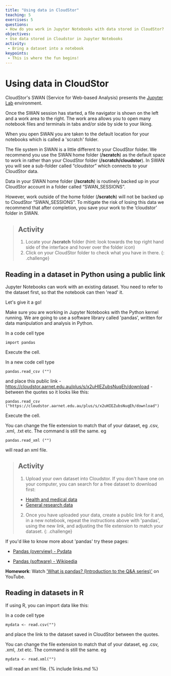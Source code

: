```yaml
---
title: "Using data in CloudStor"
teaching: 5
exercises: 5
questions:
- How do you work in Jupyter Notebooks with data stored in CloudStor?
objectives:
- Use data stored in Cloudstor in Jupyter Notebooks
activity:
 - Bring a dataset into a notebook
keypoints:
 - This is where the fun begins!
---
```


# Using data in CloudStor

CloudStor's SWAN (Service for Web-based Analysis) presents the [Jupyter Lab](https://towardsdatascience.com/jupyter-lab-evolution-of-the-jupyter-notebook-5297cacde6b) environment.

Once the SWAN session has started, a file navigator is shown on the left and a work area to the right. The work area allows you to open many notebook files and terminals in tabs and/or side by side to your liking.

When you open SWAN you are taken to the default location for your notebooks which is called a 'scratch' folder.

The file system in SWAN is a little different to your CloudStor folder. We recommend you use  the SWAN home folder (**/scratch**) as the default space to work in rather than your CloudStor  folder (**/scratch/cloudstor**). In SWAN you will see a sub-folder called “cloudstor” which connects to your CloudStor data.

Data in your SWAN home folder (**/scratch**) is routinely backed up in your CloudStor account in a folder called “SWAN_SESSIONS”.

However, work outside of the home folder (**/scratch**) will not be backed up to CloudStor “SWAN_SESSIONS”. To mitigate the risk of losing this data we recommend that after completion, you save your work to the ‘cloudstor’ folder in SWAN.

> ## Activity
>
> 1. Locate your **/scratch** folder (hint: look towards the top right hand side of the interface and hover over the folder icon)
> 2. Click on your CloudStor folder to check what you have in there.
{: .challenge}

## Reading in a dataset in Python using a public link

Jupyter Notebooks can work with an existing dataset. You need to refer to the dataset first, so that the notebook can then 'read' it.

Let's give it a go!

Make sure you are working in Jupyter Notebooks with the Python kernel running. We are going to use a software library called 'pandas', written for data manipulation and analysis in Python.

In a code cell type

`import pandas`

Execute the cell.

In a new code cell type

`pandas.read_csv ("")`

and place this public link - https://cloudstor.aarnet.edu.au/plus/s/x2uHIEZubsNuqEh/download - between the quotes so it looks like this:

`pandas.read_csv ("https://cloudstor.aarnet.edu.au/plus/s/x2uHIEZubsNuqEh/download")`

Execute the cell.

You can change the file extension to match that of your dataset, eg .csv, .xml, .txt etc. The command is still the same. eg

`pandas.read_xml ("")`

will read an xml file.

> ## Activity
>
> 1. Upload your own dataset into Cloudstor. If you don't have one on your computer, you can search for a free dataset to download first:
>
> - [Health and medical data](https://www.aihw.gov.au/about-our-data/accessing-australian-government-data)
> - [General research data](https://researchdata.edu.au/)
> 2. Once you have uploaded your data, create a public link for it and, in a new notebook, repeat the instructions above with 'pandas', using the new link, and adjusting the file extension to match your dataset.
{: .challenge}

If you'd like to know more about 'pandas' try these pages:

- [Pandas (overview) - Pydata](https://pandas.pydata.org/pandas-docs/stable/getting_started/overview.html)

- [Pandas (software) - Wikipedia](https://en.m.wikipedia.org/wiki/Pandas_(software))

**Homework**: Watch ['What is pandas? (Introduction to the Q&A series)'](https://www.youtube.com/watch?v=yzIMircGU5I) on YouTube.

## Reading in datasets in R

If using R, you can import data like this:

In a code cell type

`mydata <- read.csv("")`

and place the link to the dataset saved in CloudStor between the quotes.

You can change the file extension to match that of your dataset, eg .csv, .xml, .txt etc. The command is still the same. eg

`mydata <- read.xml("")`

will read an xml file.
{% include links.md %}
